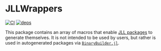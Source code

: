 # JLLWrappers

[![CI](https://github.com/JuliaPackaging/JLLWrappers.jl/actions/workflows/ci.yml/badge.svg)](https://github.com/JuliaPackaging/JLLWrappers.jl/actions/workflows/ci.yml)
[![deps](https://juliahub.com/docs/JLLWrappers/deps.svg)](https://juliahub.com/ui/Packages/General/JLLWrappers#dependents)

This package contains an array of macros that enable [JLL packages](https://juliapackaging.github.io/BinaryBuilder.jl/stable/jll/) to generate themselves.  It is not intended to be used by users, but rather is used in autogenerated packages via [`BinaryBuilder.jl`](https://github.com/JuliaPackaging/BinaryBuilder.jl).
